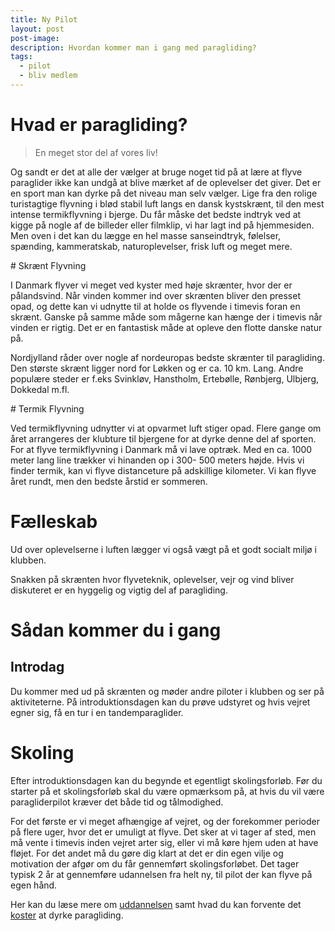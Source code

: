 ```yaml
---
title: Ny Pilot
layout: post
post-image:
description: Hvordan kommer man i gang med paragliding?
tags:
  - pilot
  - bliv medlem
---
```


# Hvad er paragliding?

> En meget stor del af vores liv!

Og sandt er det at alle der vælger at bruge noget tid på at lære at flyve paraglider ikke kan undgå at blive mærket af de oplevelser det giver.
Det er en sport man kan dyrke på det niveau man selv vælger. Lige fra den rolige turistagtige flyvning i blød stabil luft langs en dansk kystskrænt, til den mest intense termikflyvning i bjerge.
Du får måske det bedste indtryk ved at kigge på nogle af de billeder eller filmklip, vi har lagt ind på hjemmesiden. Men oven i det kan du lægge en hel masse sanseindtryk, følelser, spænding, kammeratskab, naturoplevelser, frisk luft og meget mere.
<div class="parallax-container" style="background-image:url(../assets/images/bjerg_flyvning_2.jpg)"></div>
# Skrænt Flyvning

I Danmark flyver vi meget ved kyster med høje skrænter, hvor der er pålandsvind. Når vinden kommer ind over skrænten bliver den presset opad, og dette kan vi udnytte til at holde os flyvende i timevis foran en skrænt. Ganske på samme måde som mågerne kan hænge der i timevis når vinden er rigtig.
Det er en fantastisk måde at opleve den flotte danske natur på.

Nordjylland råder over nogle af nordeuropas bedste skrænter til paragliding. Den største skrænt ligger nord for Løkken og er ca. 10 km. Lang. Andre populære steder er f.eks Svinkløv, Hanstholm, Ertebølle, Rønbjerg, Ulbjerg, Dokkedal m.fl.

<div class="parallax-container" style="background-image:url(../assets/images/skraent_flyvning.jpg)"></div>
# Termik Flyvning

Ved termikflyvning udnytter vi at opvarmet luft stiger opad. Flere gange om året arrangeres der klubture til bjergene for at dyrke denne del af sporten.
For at flyve termikflyvning i Danmark må vi lave optræk. Med en ca. 1000 meter lang line trækker vi hinanden op i 300- 500 meters højde. Hvis vi finder termik, kan vi flyve distanceture på adskillige kilometer. Vi kan flyve året rundt, men den bedste årstid er sommeren.

<div class="parallax-container" style="background-image:url(../assets/images/optraek.jpg)"></div>

# Fælleskab

Ud over oplevelserne i luften lægger vi også vægt på et godt socialt miljø i klubben.

Snakken på skrænten hvor flyveteknik, oplevelser, vejr og vind bliver diskuteret er en hyggelig og vigtig del af paragliding.

# Sådan kommer du i gang

## Introdag

Du kommer med ud på skrænten og møder andre piloter i klubben og ser på aktiviteterne.
På introduktionsdagen kan du prøve udstyret og hvis vejret egner sig, få en tur i en tandemparaglider.

# Skoling

Efter introduktionsdagen kan du begynde et egentligt skolingsforløb.
Før du starter på et skolingsforløb skal du være opmærksom på, at hvis du vil være paragliderpilot kræver det både tid og tålmodighed.

For det første er vi meget afhængige af vejret, og der forekommer perioder på flere uger, hvor det er umuligt at flyve. Det sker at vi tager af sted, men må vente i timevis inden vejret arter sig, eller vi må køre hjem uden at have fløjet. For det andet må du gøre dig klart at det er din egen vilje og motivation der afgør om du får gennemført skolingsforløbet. Det tager typisk 2 år at gennemføre udannelsen fra helt ny, til pilot der kan flyve på egen hånd.

Her kan du læse mere om [uddannelsen](./Pilot-Uddannelsen) samt hvad du kan forvente det [koster](./Hvad-Koster-det) at dyrke paragliding.
